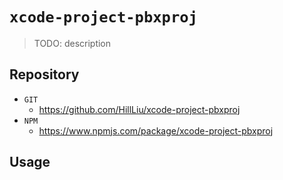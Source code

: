 # `xcode-project-pbxproj`

> TODO: description 

## Repository 
* `GIT`
   * https://github.com/HillLiu/xcode-project-pbxproj
* `NPM`
   * https://www.npmjs.com/package/xcode-project-pbxproj

## Usage

```

```
